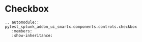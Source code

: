 # Checkbox

```{eval-rst}
.. automodule:: pytest_splunk_addon_ui_smartx.components.controls.checkbox
   :members:
   :show-inheritance:
```
